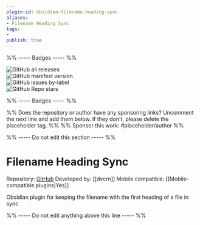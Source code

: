 ```yaml
---
plugin-id: obsidian-filename-heading-sync
aliases:
- Filename Heading Sync
tags: 
- 
publish: true
---
```


%% ----- Badges ----- %%

![GitHub all releases](https://img.shields.io/github/downloads/dvcrn/obsidian-filename-heading-sync/total?color=573E7A&logo=github&style=for-the-badge)   
![GitHub manifest version](https://img.shields.io/github/manifest-json/v/dvcrn/obsidian-filename-heading-sync?color=573E7A&logo=github&style=for-the-badge)   
![GitHub issues by-label](https://img.shields.io/github/issues/dvcrn/obsidian-filename-heading-sync/help%20wanted?color=573E7A&logo=github&style=for-the-badge)   
![GitHub Repo stars](https://img.shields.io/github/stars/dvcrn/obsidian-filename-heading-sync?color=573E7A&logo=github&style=for-the-badge)

%% ----- Badges ----- %%

%% Does the repository or author have any sponsoring links? Uncomment the next line and add them below. If they don't, please delete the placeholder tag. %%
%% Sponsor this work: #placeholder/author %%

%% ----- Do not edit this section ----- %%

# Filename Heading Sync

Repository: [GitHub](https://github.com/dvcrn/obsidian-filename-heading-sync)
Developed by: [[dvcrn]]
Mobile compatible: [[Mobile-compatible plugins|Yes]]

Obsidian plugin for keeping the filename with the first heading of a file in sync

%% ----- Do not edit anything above this line ----- %% 
